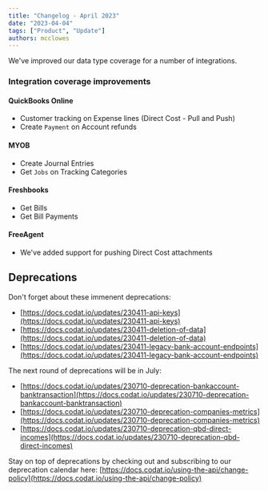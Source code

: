 ```yaml
---
title: "Changelog - April 2023"
date: "2023-04-04"
tags: ["Product", "Update"]
authors: mcclowes
---
```


We've improved our data type coverage for a number of integrations.

<!--truncate-->

### Integration coverage improvements

#### QuickBooks Online

- Customer tracking on Expense lines (Direct Cost - Pull and Push)
- Create `Payment` on Account refunds

#### MYOB 

- Create Journal Entries
- Get `Jobs` on Tracking Categories

#### Freshbooks 

- Get Bills
- Get Bill Payments

#### FreeAgent

- We've added support for pushing Direct Cost attachments

## Deprecations

Don't forget about these immenent deprecations:

- [https://docs.codat.io/updates/230411-api-keys](https://docs.codat.io/updates/230411-api-keys)
- [https://docs.codat.io/updates/230411-deletion-of-data](https://docs.codat.io/updates/230411-deletion-of-data)
- [https://docs.codat.io/updates/230411-legacy-bank-account-endpoints](https://docs.codat.io/updates/230411-legacy-bank-account-endpoints)

The next round of deprecations will be in July:

- [https://docs.codat.io/updates/230710-deprecation-bankaccount-banktransaction](https://docs.codat.io/updates/230710-deprecation-bankaccount-banktransaction)
- [https://docs.codat.io/updates/230710-deprecation-companies-metrics](https://docs.codat.io/updates/230710-deprecation-companies-metrics)
- [https://docs.codat.io/updates/230710-deprecation-qbd-direct-incomes](https://docs.codat.io/updates/230710-deprecation-qbd-direct-incomes)

Stay on top of deprecations by checking out and subscribing to our deprecation calendar here: [https://docs.codat.io/using-the-api/change-policy](https://docs.codat.io/using-the-api/change-policy)